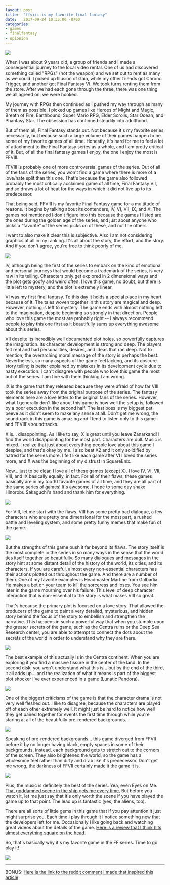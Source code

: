 ```yaml
---
layout: post
title:  "ffviii is my favorite final fantasy"
date:   2017-09-24 10:35:00 -0700
categories: 
- games
- finalfantasy
- opionion
---
```


<img src="http://www.ffviiipc.com/images/wallpapers/Wallpaper_Squall_01_1920x1080.jpg" />

<p>
When I was about 9 years old, a group of friends and I made a consequential journey to the local video rental. One of us had discovered something called "RPGs" (not the weapon) and we set out to rent as many as we could. I picked up Illusion of Gaia, while my other friends got Chrono Trigger, and another got Final Fantasy VI. We took turns renting them from the store. After we had each gone through the three, there was one thing we all agreed on: we were hooked.
</p>

<p>
My journey with RPGs then continued as I pushed my way through as many of them as possible. I picked up games like Heroes of Might and Magic, Breath of Fire, Earthbound, Super Mario RPG, Elder Scrolls, Star Ocean, and Phantasy Star. The obsession has continued steadily into adulthood.
</p>

<p>
But of them all, Final Fantasy stands out. Not because it's my favorite series necessarily, but because such a large volume of their games happen to be some of my favorite games of all time. Honestly, it's hard for me to feel a lot of attachment to the Final Fantasy series as a whole, and I am pretty critical of it. But, of all the final fantasy games I enjoy, the one I enjoy the most is FFVIII.
</p>

<p>
FFVIII is probably one of more controversial games of the series. Out of all of the fans of the series, you won't find a game where there is more of a love/hate split than this one. That's because the game also followed probably the most critically acclaimed game of all time, Final Fantasy VII, and so draws a lot of heat for the ways in which it did not live up to its predecessor.
</p>

<p>
That being said, FFVIII is my favorite Final Fantasy game for a multitude of reasons. It begins by talking about its contenders, IV, VI, VII, IX, and X. The games not mentioned I don't figure into this because the games I listed are the ones during the golden age of the series, and just about anyone who picks a "favorite" of the series picks on of these, and not the others.
</p>
<p>
I want to also make it clear this is subjective. Also I am not considering graphics at all in my ranking. It's all about the story, the effort, and the story. And if you don't agree, you're free to think poorly of me.
</p>
<img src="https://i.pinimg.com/736x/5e/39/68/5e396818d5fcf81a859b874da00ea377--best-quotes-ever-single-player.jpg" />
<p>
IV, although being the first of the series to embark on the kind of emotional and personal journeys that would become a trademark of the series, is very raw in its telling. Characters only get explored in 2 dimensional ways and the plot gets goofy and weird often. I love this game, no doubt, but there is little left to mystery, and the plot is extremely linear.
</p>
<p>
VI was my first final fantasy. To this day it holds a special place in my heart because of it. The tales woven together in this story are magical and deep. However, nothing is left to mystery. The game ends with almost nothing left to the imagination, despite beginning so strongly in that direction. People who love this game the most are probably right -- I always recommend people to play this one first as it beautifully sums up everything awesome about this series.
</p>
<p>
VII despite its incredibly well documented plot holes, so powerfully captures the imagination. Its character development is strong and deep. The players felt real and had personalities, desires, and ideas that ran deep. Not to mention, the overarching moral message of the story is perhaps the best. Nevertheless, so many aspects of the game feel lacking, and its obscure story telling is better explained by mistakes in its development cycle due to hasty execution. I can't disagree with people who love this game the most out of the series. I am fine with them thinking I am wrong.
</p>
<p>
IX is the game that they released because they were afraid of how far VIII took the series away from the original purpose of the series. The fantasy elements here are a love letter to the original fans of the series. However, what I generally don't like about this game is how well the setup is, followed by a poor execution in the second half. The last boss is my biggest pet peeve as it didn't seem to make any sense at all. Don't get me wrong, the soundtrack in this game is amazing and I tend to listen only to this game and FFVIII's soundtracks.
</p>
<p>
X is... disappointing. As I like to say, X is great until you leave Zanarkand! I find the world disappointing for the most part. Characters are dull. Music is mixed. I realize that just about everything people love about this game I despise, and that's okay by me. I also beat X2 and it only solidified by hatred for the series more. I felt like each game after VI I loved the series more, and X was the beginning of my distrust in SquareEnix.
</p>
<p>
Now... just to be clear, I love all of these games (except X). I love IV, VI, VII, VIII, and IX basically equally, in fact. For all of their flaws, these games basically are in my top 10 favorite games of all time, and they are all part of the same series of games! It's awesome. I hope to some day shake Hinorobu Sakaguchi's hand and thank him for everything.
</p>
<img src="http://i.kinja-img.com/gawker-media/image/upload/g1v40tsomzzdqkyreha7.gif" />
<p>
For VIII, let me start with the flaws. VIII has some pretty bad dialogue, a few characters who are pretty one dimensional for the most part, a rushed battle and leveling system, and some pretty funny memes that make fun of the game.
</p>
<img src="http://1jux.net/scale_images/213072_b.jpg" />
<p>
But the strengths of this game push it far beyond its flaws. The story itself is the most complete in the series in so many ways in the sense that the world ties itself together so beautifully. So many dialogues and messages in the story hint at some distant detail of the history of the world, its cities, and its characters. If you are careful, almost every non-essential characters has their actions plotted out throughout the game. And there are a number of them. One of my favorite examples is Headmaster Martine from Galbadia. He makes a bet on your team to kill the sorceress and loses. You see him later in the game mourning over his failure. This level of deep character interaction that is non-essential to the story is what makes VIII so great.
</p>
<p>
That's because the primary plot is focused on a love story. That allowed the producers of the game to paint a very detailed, mysterious, and hidden story behind the focus of the story to embellish and strengthen the narrative. This happens in such a powerful way that when you stumble upon the greater secrets of the game, such as the Centra ruins or the Deep Sea Research center, you are able to attempt to connect the dots about the secrets of the world in order to understand why they are there.
</p>
<img src="http://vignette1.wikia.nocookie.net/finalfantasy/images/b/b0/Centra_Excavation_Site_1.jpg/revision/latest?cb=20080206143724" />
<p>
The best example of this actually is in the Centra continent. When you are exploring it you find a massive fissure in the center of the land. In the second disk, you won't understand what this is... but by the end of the third, it all adds up... and the realization of what it means is part of the biggest plot shocker I've ever experienced in a game (Lunatic Pandora).
</p>
<img src="https://vignette.wikia.nocookie.net/finalfantasy/images/2/25/Vienne_Mountains.jpg/revision/latest?cb=20080803131750" />
<p>
One of the biggest criticisms of the game is that the character drama is not very well fleshed out. I like to disagree, because the characters are played off of each other extremely well. It might just be hard to notice how well they get paired together for events the first time through while you're staring at all of the beautifully pre-rendered backgrounds.
</p>
<img src="http://i.imgur.com/gxaKfMR.gif" />
<p>
Speaking of pre-rendered backgrounds... this game diverged from FFVII before it by no longer having black, empty spaces in some of their backgrounds. Instead, each background gets to stretch out to the corners of the screen. They also brightened the world, so the game has a wholesome feel rather than dirty and drab like it's predecessor. Don't get me wrong, the darkness of FFVII certainly made it the game it is.
</p>
<img src="https://68.media.tumblr.com/9d9ee75513a5fcfae644392ec3a4d4bd/tumblr_nl0qwlN5MX1qj86bro1_500.gif" />
<p>
Plus, the music is definitely the best of the series. Yea, even Eyes on Me. <a href="https://www.youtube.com/watch?v=Z-YFy1UDIwU">That goddamned scene in the ship gets me every time.</a> But before you watch it, let me just say that it's only worth the scene if you have played the game up to that point. The lead up is fantastic (yes, the aliens, too).
</p>
<p>
There are all sorts of little gems in this game that if you pay attention it just might surprise you. Each time I play through it I notice something new that the developers left for me. Occasionally I like going back and watching great videos about the details of the game. <a href="https://www.youtube.com/watch?v=oKm_hZTMOIY">Here is a review that I think hits almost everything square on the head</a>.
</p>
<p>
So, that's basically why it's my favorite game in the FF series. Time to go play it!
</p>
<img src="https://68.media.tumblr.com/6be6c702985ab7c803ae03a4f2975a12/tumblr_inline_opm4rwKe1I1rlag41_540.gif" />
<hr/>
<p>
BONUS: <a href="https://www.reddit.com/r/gaming/comments/71ypwh/never_forget_that_in_final_fantasy_viii_you_could/dnetqq9/">Here is the link to the reddit comment I made that inspired this article</a>
</p>

